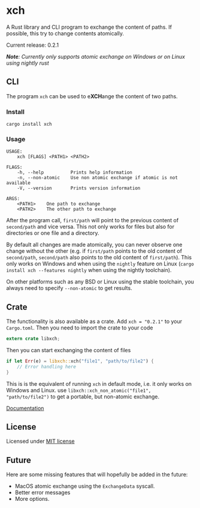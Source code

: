 # xch

A Rust library and CLI program to exchange the content of paths. If possible, this try
to change contents atomically.

Current release: 0.2.1

***Note**: Currently only supports atomic exchange on Windows or on Linux using nightly rust*

## CLI

The program `xch` can be used to e**XCH**ange the content of two paths. 

### Install
`cargo install xch`

### Usage
```
USAGE:
    xch [FLAGS] <PATH1> <PATH2>

FLAGS:
    -h, --help          Prints help information
    -n, --non-atomic    Use non atomic exchange if atomic is not available
    -V, --version       Prints version information

ARGS:
    <PATH1>    One path to exchange
    <PATH2>    The other path to exchange

```

After the program call, `first/path` will point to the previous content of `second/path` and vice versa. 
This not only works for files but also for directories or one file and a directory.

By default all changes are made atomically, you can never observe one change without the other (e.g. 
if `first/path` points to the old content of `second/path`, `second/path` also points to the
old content of `first/path`). This only works on Windows and when using the `nightly` feature 
on Linux (`cargo install xch --features nightly` when using the nightly toolchain).

On other platforms such as any BSD or Linux using the stable toolchain, you always need to specify
`--non-atomic` to get results.

## Crate

The functionality is also available as a crate. Add `xch = "0.2.1"` to your `Cargo.toml`.
Then you need to import the crate to your code
```Rust
extern crate libxch;
```
Then you can start exchanging the content of files
```Rust
if let Err(e) = libxch::xch("file1", "path/to/file2") {
    // Error handling here
}
```
This is is the equivalent of running `xch` in default mode, i.e. it only works on Windows and Linux.
use `libxch::xch_non_atomic("file1", "path/to/file2")` to get a portable, but non-atomic exchange.

[Documentation](https://docs.rs/xch)

## License

Licensed under [MIT license](./LICENSE)

## Future

Here are some missing features that will hopefully be added in the future:
- MacOS atomic exchange using the `ExchangeData` syscall.
- Better error messages
- More options.
